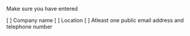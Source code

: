 Make sure you have entered

[ ] Company name
[ ] Location
[ ] Atleast one public email address and telephone number
